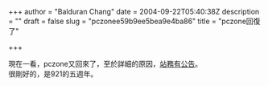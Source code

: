 +++
author = "Balduran Chang"
date = 2004-09-22T05:40:38Z
description = ""
draft = false
slug = "pczonee59b9ee5bea9e4ba86"
title = "pczone回復了"

+++


現在一看，pczone又回來了，至於詳細的原因，[站務有公告](http://www.pczone.com.tw/showthread.php?s=b3218321dcdabfc485dfae84263d0eb2&threadid=130291)。  
 很剛好的，是921的五週年。

